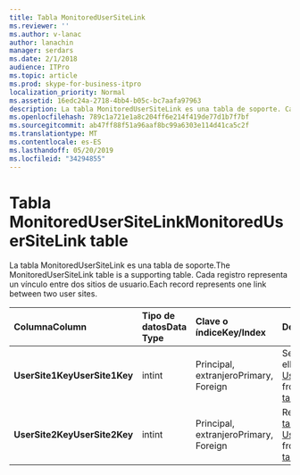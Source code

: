 ```yaml
---
title: Tabla MonitoredUserSiteLink
ms.reviewer: ''
ms.author: v-lanac
author: lanachin
manager: serdars
ms.date: 2/1/2018
audience: ITPro
ms.topic: article
ms.prod: skype-for-business-itpro
localization_priority: Normal
ms.assetid: 16edc24a-2718-4bb4-b05c-bc7aafa97963
description: La tabla MonitoredUserSiteLink es una tabla de soporte. Cada registro representa un vínculo entre dos sitios de usuario.
ms.openlocfilehash: 789c1a721e1a8c204ff6e214f419de77d1b7f7bf
ms.sourcegitcommit: ab47ff88f51a96aaf8bc99a6303e114d41ca5c2f
ms.translationtype: MT
ms.contentlocale: es-ES
ms.lasthandoff: 05/20/2019
ms.locfileid: "34294855"
---
```

# <a name="monitoredusersitelink-table"></a><span data-ttu-id="b3427-104">Tabla MonitoredUserSiteLink</span><span class="sxs-lookup"><span data-stu-id="b3427-104">MonitoredUserSiteLink table</span></span>
 
<span data-ttu-id="b3427-105">La tabla MonitoredUserSiteLink es una tabla de soporte.</span><span class="sxs-lookup"><span data-stu-id="b3427-105">The MonitoredUserSiteLink table is a supporting table.</span></span> <span data-ttu-id="b3427-106">Cada registro representa un vínculo entre dos sitios de usuario.</span><span class="sxs-lookup"><span data-stu-id="b3427-106">Each record represents one link between two user sites.</span></span>
  
|<span data-ttu-id="b3427-107">**Columna**</span><span class="sxs-lookup"><span data-stu-id="b3427-107">**Column**</span></span>|<span data-ttu-id="b3427-108">**Tipo de datos**</span><span class="sxs-lookup"><span data-stu-id="b3427-108">**Data Type**</span></span>|<span data-ttu-id="b3427-109">**Clave o índice**</span><span class="sxs-lookup"><span data-stu-id="b3427-109">**Key/Index**</span></span>|<span data-ttu-id="b3427-110">**Detalles**</span><span class="sxs-lookup"><span data-stu-id="b3427-110">**Details**</span></span>|
|:-----|:-----|:-----|:-----|
|<span data-ttu-id="b3427-111">**UserSite1Key**</span><span class="sxs-lookup"><span data-stu-id="b3427-111">**UserSite1Key**</span></span> <br/> |<span data-ttu-id="b3427-112">int</span><span class="sxs-lookup"><span data-stu-id="b3427-112">int</span></span>  <br/> |<span data-ttu-id="b3427-113">Principal, extranjero</span><span class="sxs-lookup"><span data-stu-id="b3427-113">Primary, Foreign</span></span>  <br/> |<span data-ttu-id="b3427-114">Se hace referencia a ella desde la [tabla UserSite](usersite.md).</span><span class="sxs-lookup"><span data-stu-id="b3427-114">Referenced from the [UserSite table](usersite.md).</span></span>  <br/> |
|<span data-ttu-id="b3427-115">**UserSite2Key**</span><span class="sxs-lookup"><span data-stu-id="b3427-115">**UserSite2Key**</span></span> <br/> |<span data-ttu-id="b3427-116">int</span><span class="sxs-lookup"><span data-stu-id="b3427-116">int</span></span>  <br/> |<span data-ttu-id="b3427-117">Principal, extranjero</span><span class="sxs-lookup"><span data-stu-id="b3427-117">Primary, Foreign</span></span>  <br/> |<span data-ttu-id="b3427-118">Referencia de la [tabla UserSite](usersite.md).</span><span class="sxs-lookup"><span data-stu-id="b3427-118">Reference from the [UserSite table](usersite.md).</span></span>  <br/> |
   

